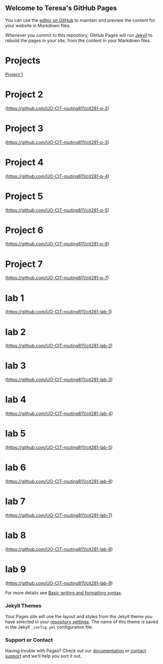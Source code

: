 ## Welcome to Teresa's GitHub Pages

You can use the [editor on GitHub](https://github.com/routing811/teresat.github.io/edit/main/README.md) to maintain and preview the content for your website in Markdown files.

Whenever you commit to this repository, GitHub Pages will run [Jekyll](https://jekyllrb.com/) to rebuild the pages in your site, from the content in your Markdown files.


# Projects
[Project 1](https://github.com/UO-CIT-routing811/cit281-p-1)
# Project 2
(https://github.com/UO-CIT-routing811/cit281-p-2)
# Project 3
(https://github.com/UO-CIT-routing811/cit281-p-3)
# Project 4
(https://github.com/UO-CIT-routing811/cit281-p-4)
# Project 5
(https://github.com/UO-CIT-routing811/cit281-p-5)
# Project 6
(https://github.com/UO-CIT-routing811/cit281-p-6)
# Project 7
(https://github.com/UO-CIT-routing811/cit281-p-7)

# lab 1
(https://github.com/UO-CIT-routing811/cit281-lab-1)
# lab 2
(https://github.com/UO-CIT-routing811/cit281-lab-2)
# lab 3
(https://github.com/UO-CIT-routing811/cit281-lab-3)
# lab 4
(https://github.com/UO-CIT-routing811/cit281-lab-4)
# lab 5
(https://github.com/UO-CIT-routing811/cit281-lab-5)
# lab 6
(https://github.com/UO-CIT-routing811/cit281-lab-6)
# lab 7
(https://github.com/UO-CIT-routing811/cit281-lab-7)
# lab 8
(https://github.com/UO-CIT-routing811/cit281-lab-8)
# lab 9
(https://github.com/UO-CIT-routing811/cit281-lab-9)




For more details see [Basic writing and formatting syntax](https://docs.github.com/en/github/writing-on-github/getting-started-with-writing-and-formatting-on-github/basic-writing-and-formatting-syntax).

### Jekyll Themes

Your Pages site will use the layout and styles from the Jekyll theme you have selected in your [repository settings](https://github.com/routing811/teresat.github.io/settings/pages). The name of this theme is saved in the Jekyll `_config.yml` configuration file.

### Support or Contact

Having trouble with Pages? Check out our [documentation](https://docs.github.com/categories/github-pages-basics/) or [contact support](https://support.github.com/contact) and we’ll help you sort it out.
